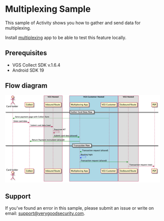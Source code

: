 # Multiplexing Sample

This sample of Activity shows you how to gather and send data for multiplexing.

Install [multiplexing](https://github.com/verygoodsecurity/multiplexing/edit/master/integration/README.md) app to be able to test this feature locally.

## Prerequisites

- VGS Collect SDK v.1.6.4
- Android SDK 19

## Flow diagram

<p align="center">
  <img src="./collect/multiplexing-runtime-flow.png" />
</p>

## Support

If you've found an error in this sample, please submit an issue or write on email: support@verygoodsecurity.com.